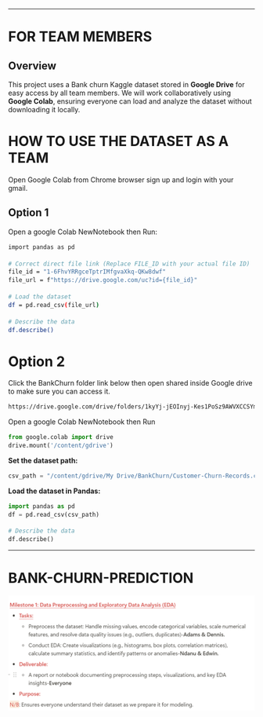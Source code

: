 ---
# FOR TEAM MEMBERS

## Overview
This project uses a  Bank churn Kaggle dataset stored in **Google Drive** for easy access by all team members. We will work collaboratively using **Google Colab**, ensuring everyone can load and analyze the dataset without downloading it locally.

# HOW TO USE THE DATASET AS A TEAM
 Open Google Colab from Chrome browser sign up and login with your gmail.

 ## Option 1
 Open a google Colab NewNotebook then Run:
 
 ```sh
 import pandas as pd

# Correct direct file link (Replace FILE_ID with your actual file ID)
file_id = "1-6FhvYRRgceTptrIMfgvaXkq-QKw8dwf"
file_url = f"https://drive.google.com/uc?id={file_id}"

# Load the dataset
df = pd.read_csv(file_url)

# Describe the data
df.describe()
```

# Option 2
Click the BankChurn folder link below then open shared inside Google drive to make sure you can access it.

```sh
https://drive.google.com/drive/folders/1kyYj-jEOInyj-Kes1PoSz9AWVXCCSYmQ?usp=sharing
```
 Open a google Colab NewNotebook then Run
 
```python
from google.colab import drive
drive.mount('/content/gdrive')
```

 **Set the dataset path:**
 
```python
csv_path = "/content/gdrive/My Drive/BankChurn/Customer-Churn-Records.csv"
```

 **Load the dataset in Pandas:**
 
```python
import pandas as pd
df = pd.read_csv(csv_path)

# Describe the data
df.describe()
```
 ---
 
# BANK-CHURN-PREDICTION


![Screenshot](https://github.com/Adamsomondi/BANK-CHURN-PREDICTION/blob/main/images/Screenshot%202025-03-19%20031243.png)



